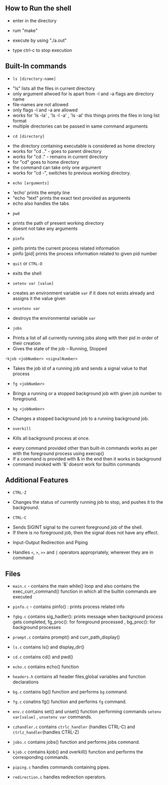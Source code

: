 ## How to Run the shell

- enter in the directory

- rum "make"

- execute by using "./a.out"

- type ctrl-c to stop execution

## Built-In commands

-  `ls [directory-name]`

 * "ls" lists all the files in current directory
 * only argument allwoed for ls apart from -l and -a flags are directory name
 * file-names are not allowed
 * only flags -l and -a are allowed
 * works for 'ls -la' , 'ls -l -a' , 'ls -al' this things prints the files in long list format
 * multiple directories can be passed in same command arguments

-  `cd [directory]`
 * the directory containing executable is considered as home directory
 * works for "cd .." - goes to parent directory
 * works for "cd ." - remains in current directory
 * for "cd" goes to home directory
 * the command can take only one argument
 * works for "cd -", switches to previous working directory.

- `echo [arguments]`
 * 'echo' prints the empty line
 * "echo "text" prints the exact text provided as arguments
 * echo also handles the tabs

- `pwd`
 * prints the path of present working directory
 * doesnt not take any arguments

- `pinfo`
 * pinfo prints the current process related information
 * pinfo [pid] prints the process information related to given pid number

- `quit` or `CTRL-D`
 * exits the shell

- `setenv var [value]` 
 * creates an environment variable `var` if it does not exists already and assigns it the value given
- `unsetenv var`
 * destroys the environmental variable `var`

- `jobs`
 * Prints a list of all currently running jobs along with their pid in order of their creation
 * Gives the state of the job – Running, Stopped

-`kjob <jobNumber> <signalNumber>` 
 * Takes the job id of a running job and sends a signal value to that process

- `fg <jobNumber>`
 * Brings a running or a stopped background job with given job number to foreground.

- `bg <jobNumber>`
 * Changes a stopped background job to a running background job.

- `overkill`
 * Kills all background process at once.

- every command provided other than built-in commands works as per with the foreground process using execvp()
- If a command is provided with & in the end then it works in background
- command invoked with '&' doesnt work for builtin commands  

## Additional Features

- `​CTRL-Z`
 * Changes the status of currently running job to stop, and pushes it to the background.

- `CTRL-C`
 * Sends SIGINT signal to the current foreground job of the shell​.
 * If there is no foreground job, then the signal does not have any effect.

- Input-Output Redirection and Piping
 * Handles `<`, `>`, `>>` and `|` operators appropriately, wherever they are in command


## Files

- `main.c` -  contains the main while() loop and also contains the exec_curr_command() function in which all the builtin commands are executed

- `pinfo.c` - contains pinfo() : prints process related info

- `fgbg.c` contains sig_hadler(): prints message when background process gets completed, fg_proc(): for foreground processed , bg_proc(): for background processes

- `prompt.c` contains prompt() and curr_path_display()
 
- `ls.c` contains ls() and display_dir()
- `cd.c` contains cd() and pwd()
- `echo.c` contains echo() function
- `headers.h` contains all header files,global variables and function declarations
- `bg.c` contains bg() function and performs `bg` command.
- `fg.c` conatins fg() function and performs `fg` command.

- `env.c` contains set() and unset() function performing commands `setenv var[value]` , `unsetenv var` commands.

- `czhandler.c` contains `ctrlc_handler` (handles CTRL-C) and `ctrlz_handler`(handles CTRL-Z) 

- `jobs.c` contains jobs() function and performs jobs command.
- `kjob.c` contains kjob() and overkill() function and performs the corresponding commands.
- `piping.c` handles commands containing pipes.
- `redirection.c` handles redirection operators.


